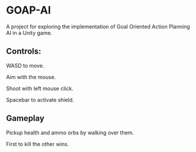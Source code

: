 # GOAP-AI

A project for exploring the implementation of Goal Oriented Action Planning AI in a Unity game.



## Controls:

WASD to move.

Aim with the mouse.

Shoot with left mouse click.

Spacebar to activate shield.

## Gameplay

Pickup health and ammo orbs by walking over them.

First to kill the other wins.
